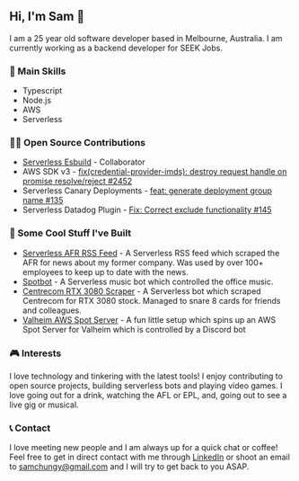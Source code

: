 ## Hi, I'm Sam 👋
I am a 25 year old software developer based in Melbourne, Australia. I am currently working as a backend developer for SEEK Jobs.

### 🌟 Main Skills
- Typescript
- Node.js
- AWS
- Serverless

### 👨‍💻 Open Source Contributions
- [Serverless Esbuild](https://github.com/floydspace/serverless-esbuild) - Collaborator
- AWS SDK v3 - [fix(credential-provider-imds): destroy request handle on promise resolve/reject #2452](https://github.com/aws/aws-sdk-js-v3/pull/2452)
- Serverless Canary Deployments - [feat: generate deployment group name #135](https://github.com/davidgf/serverless-plugin-canary-deployments/pull/135)
- Serverless Datadog Plugin - [Fix: Correct exclude functionality #145](https://github.com/DataDog/serverless-plugin-datadog/pull/145)

### 🤖 Some Cool Stuff I've Built
- [Serverless AFR RSS Feed](https://github.com/samchungy/Serverless-AFR-RSS-Feed) - A Serverless RSS feed which scraped the AFR for news about my former company. Was used by over 100+ employees to keep up to date with the news.
- [Spotbot](https://github.com/samchungy/Spotbot2) - A Serverless music bot which controlled the office music.
- [Centrecom RTX 3080 Scraper](https://github.com/samchungy/Centrecom-RTX3080-Feed) - A Serverless bot which scraped Centrecom for RTX 3080 stock. Managed to snare 8 cards for friends and colleagues.
- [Valheim AWS Spot Server](https://github.com/samchungy/valheim-aws-spot-server) - A fun little setup which spins up an AWS Spot Server for Valheim which is controlled by a Discord bot

### 🎮 Interests
I love technology and tinkering with the latest tools! I enjoy contributing to open source projects, building serverless bots and playing video games. I love going out for a drink, watching the AFL or EPL, and, going out to see a live gig or musical.

### 📞 Contact
I love meeting new people and I am always up for a quick chat or coffee! Feel free to get in direct contact with me through [LinkedIn](https://linkedin.com/in/samchungy/) or shoot an email to samchungy@gmail.com and I will try to get back to you ASAP.
